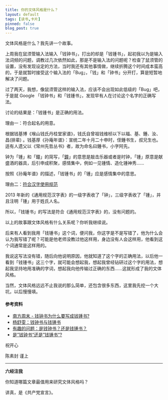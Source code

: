 ```yaml
---
title: 你的文体风格是什么？
layout: default
tags: [读书,卡片]
pinned: false
blog_post: true
---
```



文体风格是什么？我先讲一个故事。

上周我在鼠须管输入法输入「钱钟书」，打出的却是「钱锺书」，起初我以为是输入法词频的问题，调教过几次依然如此，那是不是输入法的问题呢？检查了鼠须管的设置，没有发现设定的方法，当时我还有其他事情做，继续折腾这个时间成本蛮高的，于是就暂时接受这个输入法的「Bug」，「钱」和「钟书」分开打，算是短暂地解决了问题。

过了两天，我想，像鼠须管这样的输入法，应该不会出现如此低级的「Bug」吧，于是就 Google 「钱钟书」和「钱锺书」，发现早有人在讨论这个名字的正确写法。

讨论的结果是：「钱锺书」是正确的用法。

理由一：符合起名的用意。

根据钱基博《堠山钱氏丹桂堂家谱》，钱氏自曾祖钱维桢以下以福、基、鍾、汝、昌(排辈) 。钱基厚《孙庵年谱》：宣统二年十月二十申时，侄鍾书生，叔兄生也。适有人遗父以《常州先哲丛书》者，故为命名曰鍾书，小字阿先。

钟为「锺」和「鐘」的简写，「[鐘](https://www.wikiwand.com/zh/%E9%90%98)」的意思是敲击乐器或者是时钟，「锺」原意是献盛酒的器具，后引申成积聚，感情集中，例如一见锺情、造化锺神秀……

按照《孙庵年谱》的描述，「钱锺书」的「锺」应是感情集中的意思。

理由二：[符合汉字使用规范](https://www.wikiwand.com/zh/%E9%8C%A2%E9%8D%BE%E6%9B%B8)

2013 年新的《通用规范汉字表》的一级字表收了「钟」，三级字表收了「锺」，并且注明「锺」用于姓氏人名。

所以，「钱锺书」的写法是符合《通用规范汉字表》的，没有问题的。

以上的故事跟文体风格有什么关系呢？你听我继续说。

后来有人看到我用「钱锺书」这个词，便问我，你这字是不是写错了，他为什么会认为我写错了呢？可能是他老师没教过他这样用，身边没有人会这样用，他看到这个词通常是这样用的。

我说这写法没有错，随后向他说明原因，他就知道了这个字的正确用法，以后他一看到「钱锺书」这三个字，就可能会想起我，想起我曾经钻研过这个字的用法，想起我坚持地用准确的字词，想起我向他传输过正确的东西……这就形成了我的文体风格。

当然，文体风格远远不止我说的那么简单，还包含很多东西，这里我先挖一个大坑，以后慢慢填。

#### 参考资料

- [南方周末 - 钱钟书为什么要写成钱锺书?](http://www.infzm.com/content/57052)
- [杨舒雯：钱钟书与钱锺书](http://www.21ccom.net/articles/rwcq/article_2012090566961.html)
- [有趣的问题：是钱钟书？还是钱锺书？](http://www.wtoutiao.com/p/1e7EwXO.html)
- [是”钱钟书“还是”钱锺书“?](http://t.cn/RqJDS6A)


祝开心

陈素封 谨上

----

**六经注我**

你知道哪篇文章最值用来研究文体风格吗？

讲真，是《共产党宣言》。

